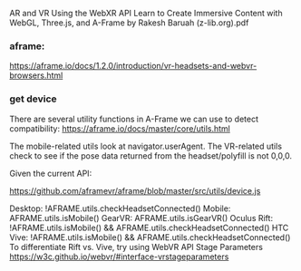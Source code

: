 AR and VR Using the WebXR API Learn to Create Immersive Content with WebGL, Three.js, and A-Frame by Rakesh Baruah (z-lib.org).pdf

### aframe:
https://aframe.io/docs/1.2.0/introduction/vr-headsets-and-webvr-browsers.html

### get device
There are several utility functions in A-Frame we can use to detect compatibility: https://aframe.io/docs/master/core/utils.html

The mobile-related utils look at navigator.userAgent. The VR-related utils check to see if the pose data returned from the headset/polyfill is not 0,0,0.

Given the current API:

https://github.com/aframevr/aframe/blob/master/src/utils/device.js

Desktop: !AFRAME.utils.checkHeadsetConnected()
Mobile: AFRAME.utils.isMobile()
GearVR: AFRAME.utils.isGearVR()
Oculus Rift: !AFRAME.utils.isMobile() && AFRAME.utils.checkHeadsetConnected()
HTC Vive: !AFRAME.utils.isMobile() && AFRAME.utils.checkHeadsetConnected()
To differentiate Rift vs. Vive, try using WebVR API Stage Parameters https://w3c.github.io/webvr/#interface-vrstageparameters
